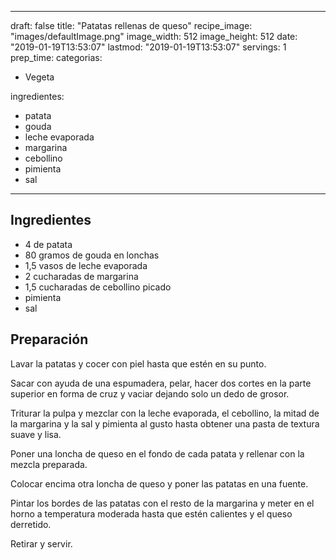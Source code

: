 
---
draft: false
title: "Patatas rellenas de queso"
recipe_image: "images/defaultImage.png"
image_width: 512
image_height: 512
date: "2019-01-19T13:53:07"
lastmod: "2019-01-19T13:53:07"
servings: 1
prep_time: 
categorias:
  - Vegeta

ingredientes:
  - patata
  - gouda
  - leche evaporada
  - margarina
  - cebollino
  - pimienta
  - sal
---

## Ingredientes
- 4  de patata
- 80 gramos de gouda en lonchas
- 1,5 vasos de leche evaporada
- 2 cucharadas de margarina
- 1,5 cucharadas de cebollino picado
- pimienta
- sal

## Preparación
Lavar la patatas y cocer con piel hasta que estén en su punto.

Sacar con ayuda de una espumadera, pelar, hacer dos cortes en la parte superior en forma de cruz y vaciar dejando solo un dedo de grosor.

Triturar la pulpa y mezclar con la leche evaporada, el cebollino, la mitad de la margarina y la sal y pimienta al gusto hasta obtener una pasta de textura suave y lisa.

Poner una loncha de queso en el fondo de cada patata y rellenar con la mezcla preparada.

Colocar encima otra loncha de queso y poner las patatas en una fuente.

Pintar los bordes de las patatas con el resto de la margarina y meter en el horno a temperatura moderada hasta que estén calientes y el queso derretido.

Retirar y servir.



